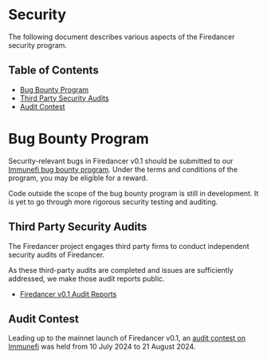 # Security

The following document describes various aspects of the Firedancer security program.

## Table of Contents

- [Bug Bounty Program](#Bug-Bounty-Program)
- [Third Party Security Audits](#Third-Party-Security-Audits)
- [Audit Contest](#Audit-Contest)

# Bug Bounty Program

Security-relevant bugs in Firedancer v0.1 should be submitted to our [Immunefi bug bounty program](https://immunefi.com/bug-bounty/firedancer/).
Under the terms and conditions of the program, you may be eligible for a reward.

Code outside the scope of the bug bounty program is still in development.
It is yet to go through more rigorous security testing and auditing.

## Third Party Security Audits

The Firedancer project engages third party firms to conduct independent security audits of Firedancer.

As these third-party audits are completed and issues are sufficiently addressed, we make those audit reports public.

- [Firedancer v0.1 Audit Reports](https://github.com/firedancer-io/audits)

## Audit Contest

Leading up to the mainnet launch of Firedancer v0.1, an [audit contest on Immunefi](https://github.com/immunefi-team/Bounty_Boosts/tree/main/Firedancer%20v0.1) was held from 10 July 2024 to 21 August 2024.
